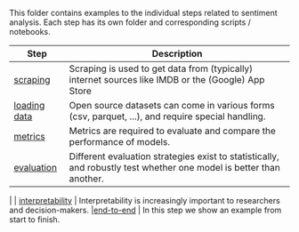 This folder contains examples to the individual steps related to sentiment analysis. Each step has its own folder and corresponding scripts / notebooks.

| Step | Description |
| ---- | ---- |
| [scraping](./scraping/) | Scraping is used to get data from (typically) internet sources like IMDB or the (Google) App Store|.
| [loading data](./loading_data/)| Open source datasets can come in various forms (csv, parquet, ...), and require special handling.
| [metrics](./metrics/) | Metrics are required to evaluate and compare the performance of models.
| [evaluation](./evaluation/) | Different evaluation strategies exist to statistically, and robustly test whether one model is better than another.
|
| [interpretability](./interpretability/) | Interpretability is increasingly important to researchers and decision-makers.
|[end-to-end](./end_to_end/) | In this step we show an example from start to finish.